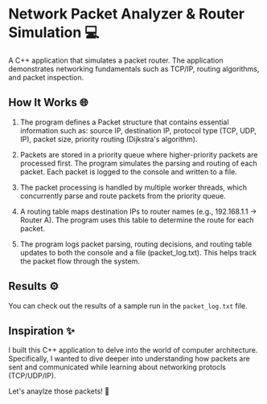 # Network Packet Analyzer & Router Simulation 💻

A C++ application that simulates a packet router. The application demonstrates networking fundamentals such as TCP/IP, routing algorithms, and packet inspection.

## How It Works 🌐

1. The program defines a Packet structure that contains essential information such as: source IP, destination IP, protocol type (TCP, UDP, IP), packet size, priority routing (Dijkstra's algorithm).

2. Packets are stored in a priority queue where higher-priority packets are processed first. The program simulates the parsing and routing of each packet. Each packet is logged to the console and written to a file.

3. The packet processing is handled by multiple worker threads, which concurrently parse and route packets from the priority queue.

4. A routing table maps destination IPs to router names (e.g., 192.168.1.1 → Router A). The program uses this table to determine the route for each packet.

5. The program logs packet parsing, routing decisions, and routing table updates to both the console and a file (packet_log.txt). This helps track the packet flow through the system.

## Results ⚙

You can check out the results of a sample run in the `packet_log.txt` file.

## Inspiration ✨

I built this C++ application to delve into the world of computer architecture. Specifically, I wanted to dive deeper into understanding how packets are sent and communicated while learning about networking protocls (TCP/UDP/IP).

Let's anaylze those packets! 📡